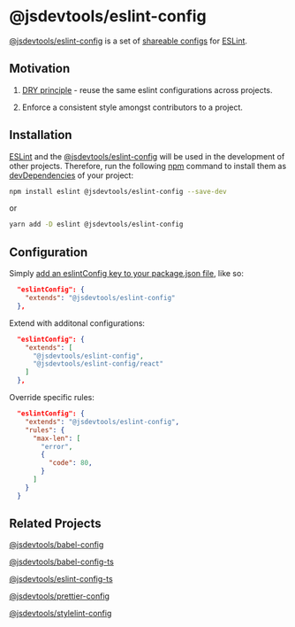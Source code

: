 @jsdevtools/eslint-config
===================
[@jsdevtools/eslint-config](https://github.com/jsdevtools/jsdevtools/tree/master/packages/configs/eslint-config) is a set of [shareable configs](https://eslint.org/docs/developer-guide/shareable-configs) for [ESLint](https://eslint.org/).

Motivation
------------

1. [DRY principle](https://en.wikipedia.org/wiki/Don%27t_repeat_yourself) - reuse the same eslint configurations across projects.

2. Enforce a consistent style amongst contributors to a project.

Installation
------------

[ESLint](https://eslint.org/) and the [@jsdevtools/eslint-config](https://github.com/jsdevtools/jsdevtools/tree/master/packages/configs/eslint-config) will be used in the development of other projects. Therefore, run the following [npm](https://docs.npmjs.com/about-npm/) command to install them as [devDependencies](https://docs.npmjs.com/files/package.json#devdependencies) of your project:

```bash
npm install eslint @jsdevtools/eslint-config --save-dev
```

or

```bash
yarn add -D eslint @jsdevtools/eslint-config
```

Configuration
-------------

Simply [add an eslintConfig key to your package.json file](https://eslint.org/docs/user-guide/configuring), like so:

```json
  "eslintConfig": {
    "extends": "@jsdevtools/eslint-config"
  },
```

Extend with additonal configurations:

```json
  "eslintConfig": {
    "extends": [
      "@jsdevtools/eslint-config",
      "@jsdevtools/eslint-config/react"
    ]
  },
```

Override specific rules:

```json
  "eslintConfig": {
    "extends": "@jsdevtools/eslint-config",
    "rules": {
      "max-len": [
        "error",
        {
          "code": 80,
        }
      ]
    }
  }
```

Related Projects
----------------

[@jsdevtools/babel-config](https://github.com/jsdevtools/jsdevtools/tree/master/packages/configs/babel-config)

[@jsdevtools/babel-config-ts](https://github.com/jsdevtools/jsdevtools/tree/master/packages/configs/babel-config-ts)

[@jsdevtools/eslint-config-ts](https://github.com/jsdevtools/jsdevtools/tree/master/packages/configs/eslint-config-ts)

[@jsdevtools/prettier-config](https://github.com/jsdevtools/jsdevtools/tree/master/packages/configs/prettier-config)

[@jsdevtools/stylelint-config](https://github.com/jsdevtools/jsdevtools/tree/master/packages/configs/stylelint-config)
